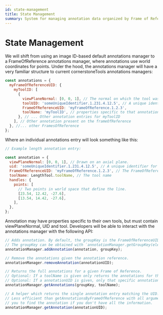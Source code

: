 ```yaml
---
id: state-management
title: State Management
summary: System for managing annotation data organized by Frame of Reference UIDs, with world coordinates for points and a comprehensive API for data operations
---
```


# State Management

We will shift from using an image ID-based default annotations manager to a FrameOfReference annotations manager, where annotations use world coordinates for points. Under the hood, the annotations manager will have a very familiar structure to current cornerstoneTools annotations managers:

```js
const annotations = {
  myFrameOfReferenceUID: {
    myToolID: [
      {
        viewPlaneNormal: [0, 0, 1], // The normal on which the tool was drawn
        toolUID: 'someUniqueIdentifier.1.231.4.12.5', // A unique identifier for this annotations.
        FrameOfReferenceUID: 'myFrameOfReference.1.2.3',
        toolName: 'myToolID', // properties specific to that annotation.
      }, // ... Other annotation entries for myToolID
    ], // Other annotation present on the frameOfReference
  }, //... other FramesOfReference
};
```

Where an individual annotations entry will look something like this:

```js
// Example length annotation entry:

const annotation = {
  viewPlaneNormal: [0, 0, 1], // Drawn on an axial plane.
  uid: 'someUniqueIdentifier.1.231.4.12.5', // A unique identifier for this annotations.
  FrameOfReferenceUID: 'myFrameOfReference.1.2.3', // The FrameOfReferenceUID
  toolName: LengthTool.toolName, // The tool name
  handles: {
    points: [
      // Two points in world space that define the line.
      [23.54, 12.42, -27.6],
      [13.54, 14.42, -27.6],
    ],
  },
};
```

Annotation may have properties specific to their own tools, but must contain viewPlaneNormal, UID and tool. Developers will be able to interact with the annotations manager with the following API:

```js
// Adds annotation. By default, the groupKey is the FrameOfReferenceUID.
// The groupKey can be obtained with `annotationManager.getGroupKey(element)` where `element` is the enabled element.
annotationManager.addAnnotation(annotation, groupKey);

// Remove the annotations given the annotation reference.
annotationManager.removeAnnotation(annotationUID);

// Returns the full annotations for a given Frame of Reference.
// Optional: If a toolName is given only returns the annotations for that tool.
// Optional: If a annotationUID is given, only that specific annotation is returned.
annotationManager.getAnnotations(groupKey, toolName);

// A helper which returns the single annotation entry matching the UID.
// Less efficient than getAnnotationsByFrameOfReference with all arguments, but allows
// you to find the annotation if you don't have all the information.
annotationManager.getAnnotation(annotationUID);
```
